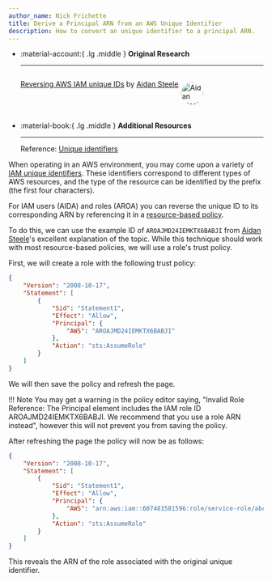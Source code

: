 ```yaml
---
author_name: Nick Frichette
title: Derive a Principal ARN from an AWS Unique Identifier
description: How to convert an unique identifier to a principal ARN.
---
```


<div class="grid cards" markdown>

-   :material-account:{ .lg .middle } __Original Research__

    ---

    <aside style="display:flex">
    <p><a href="https://awsteele.com/blog/2023/11/19/reversing-aws-iam-unique-ids.html">Reversing AWS IAM unique IDs</a> by <a href="https://twitter.com/__steele">Aidan Steele</a></p>
    <p><img src="https://pbs.twimg.com/profile_images/1199447204311617537/vzdPtfih_400x400.jpg" alt="Aidan Steele" style="width:44px;height:44px;margin:5px;border-radius:100%;max-width:unset"></img></p>
    </aside>

-   :material-book:{ .lg .middle } __Additional Resources__

    ---

    Reference: [Unique identifiers](https://docs.aws.amazon.com/IAM/latest/UserGuide/reference_identifiers.html#identifiers-unique-ids)

</div>

When operating in an AWS environment, you may come upon a variety of [IAM unique identifiers](https://hackingthe.cloud/aws/general-knowledge/iam-key-identifiers/). These identifiers correspond to different types of AWS resources, and the type of the resource can be identified by the prefix (the first four characters).

For IAM users (AIDA) and roles (AROA) you can reverse the unique ID to its corresponding ARN by referencing it in a [resource-based policy](http://localhost:8000/aws/exploitation/Misconfigured_Resource-Based_Policies/).

To do this, we can use the example ID of `AROAJMD24IEMKTX6BABJI` from [Aidan Steele](https://twitter.com/__steele)'s excellent explanation of the topic. While this technique should work with most resource-based policies, we will use a role's trust policy.

First, we will create a role with the following trust policy:

```json
{
	"Version": "2008-10-17",
	"Statement": [
		{
			"Sid": "Statement1",
			"Effect": "Allow",
			"Principal": {
				"AWS": "AROAJMD24IEMKTX6BABJI"
			},
			"Action": "sts:AssumeRole"
		}
	]
}
```

We will then save the policy and refresh the page. 

!!! Note
    You may get a warning in the policy editor saying, "Invalid Role Reference: The Principal element includes the IAM role ID AROAJMD24IEMKTX6BABJI. We recommend that you use a role ARN instead", however this will not prevent you from saving the policy.

After refreshing the page the policy will now be as follows:

```json
{
    "Version": "2008-10-17",
    "Statement": [
        {
            "Sid": "Statement1",
            "Effect": "Allow",
            "Principal": {
                "AWS": "arn:aws:iam::607481581596:role/service-role/abctestrole"
            },
            "Action": "sts:AssumeRole"
        }
    ]
}
```

This reveals the ARN of the role associated with the original unique identifier.

